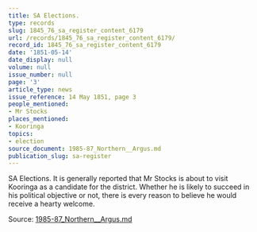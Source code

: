 ```yaml
---
title: SA Elections.
type: records
slug: 1845_76_sa_register_content_6179
url: /records/1845_76_sa_register_content_6179/
record_id: 1845_76_sa_register_content_6179
date: '1851-05-14'
date_display: null
volume: null
issue_number: null
page: '3'
article_type: news
issue_reference: 14 May 1851, page 3
people_mentioned:
- Mr Stocks
places_mentioned:
- Kooringa
topics:
- election
source_document: 1985-87_Northern__Argus.md
publication_slug: sa-register
---
```


SA Elections.  It is generally reported that Mr Stocks is about to visit Kooringa as a candidate for the district.  Whether he is likely to succeed in his political objective or not, there is every reason to believe he would receive a hearty welcome.

Source: [1985-87_Northern__Argus.md](/downloads/markdown/1985-87_Northern__Argus.md)
